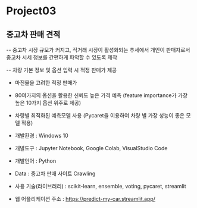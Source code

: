 # Project03
## 중고차 판매 견적
-- 중고차 시장 규모가 커지고, 직거래 시장이 활성화되는 추세에서 개인이 판매자로서 중고차 시세 정보를 간편하게 파악할 수 있도록 제작

-- 차량 기본 정보 및 옵션 입력 시 적정 판매가 제공
  - 마진율을 고려한 적정 판매가
  - 80여가지의 옵션을 활용한 신뢰도 높은 가격 예측 (feature importance가 가장 높은 10가지 옵션 위주로 제공)
  - 차량별 최적화된 예측모델 사용 (Pycaret을 이용하여 차량 별 가장 성능이 좋은 모델 적용)

- 개발환경 : Windows 10
- 개발도구 : Jupyter Notebook, Google Colab, VisualStudio Code
- 개발언어 : Python
- Data : 중고차 판매 사이트 Crawling
- 사용 기술(라이브러리) : scikit-learn, ensemble, voting, pycaret, streamlit
- 웹 어플리케이션 주소 : https://predict-my-car.streamlit.app/

